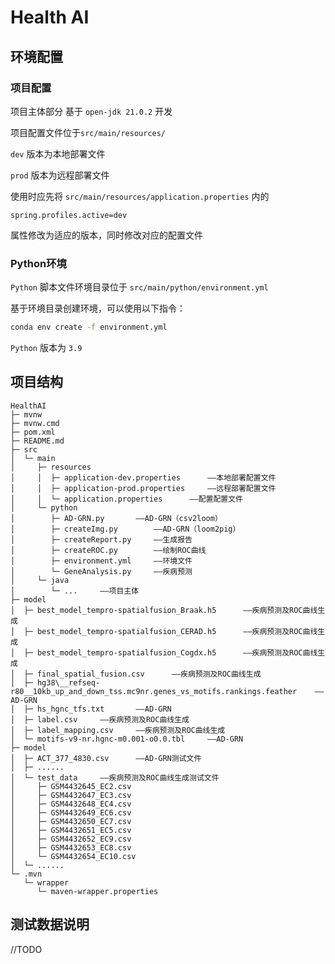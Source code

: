 # Health AI

## 环境配置

### 项目配置

项目主体部分 基于 `open-jdk 21.0.2` 开发

项目配置文件位于`src/main/resources/`

`dev` 版本为本地部署文件

`prod` 版本为远程部署文件

使用时应先将 `src/main/resources/application.properties` 内的

```
spring.profiles.active=dev
```

属性修改为适应的版本，同时修改对应的配置文件

### Python环境

`Python` 脚本文件环境目录位于 `src/main/python/environment.yml`

基于环境目录创建环境，可以使用以下指令：

```bash
conda env create -f environment.yml
```

`Python` 版本为 `3.9`

## 项目结构

```
HealthAI
├─ mvnw
├─ mvnw.cmd
├─ pom.xml
├─ README.md
├─ src
│  └─ main
│     ├─ resources
│     │  ├─ application-dev.properties		——本地部署配置文件
│     │  ├─ application-prod.properties		——远程部署配置文件
│     │  └─ application.properties		——配置配置文件
│     └─ python
│        ├─ AD-GRN.py		——AD-GRN（csv2loom）
│        ├─ createImg.py		——AD-GRN（loom2pig）
│        ├─ createReport.py		——生成报告
│        ├─ createROC.py		——绘制ROC曲线
│        ├─ environment.yml		——环境文件
│        └─ GeneAnalysis.py		——疾病预测
│     └─ java
│        └─ ...		——项目主体
├─ model
│  ├─ best_model_tempro-spatialfusion_Braak.h5		——疾病预测及ROC曲线生成
│  ├─ best_model_tempro-spatialfusion_CERAD.h5		——疾病预测及ROC曲线生成
│  ├─ best_model_tempro-spatialfusion_Cogdx.h5		——疾病预测及ROC曲线生成
│  ├─ final_spatial_fusion.csv		——疾病预测及ROC曲线生成
│  ├─ hg38\__refseq-r80__10kb_up_and_down_tss.mc9nr.genes_vs_motifs.rankings.feather	——AD-GRN
│  ├─ hs_hgnc_tfs.txt		——AD-GRN
│  ├─ label.csv		——疾病预测及ROC曲线生成
│  ├─ label_mapping.csv		——疾病预测及ROC曲线生成
│  └─ motifs-v9-nr.hgnc-m0.001-o0.0.tbl		——AD-GRN
├─ model
│  ├─ ACT_377_4830.csv		——AD-GRN测试文件
│  ├─ ......
│  └─ test_data		——疾病预测及ROC曲线生成测试文件
│     ├─ GSM4432645_EC2.csv
│     ├─ GSM4432647_EC3.csv
│     ├─ GSM4432648_EC4.csv
│     ├─ GSM4432649_EC6.csv
│     ├─ GSM4432650_EC7.csv
│     ├─ GSM4432651_EC5.csv
│     ├─ GSM4432652_EC9.csv
│     ├─ GSM4432653_EC8.csv
│     └─ GSM4432654_EC10.csv
│  └─ ......
└─ .mvn
   └─ wrapper
      └─ maven-wrapper.properties
```



## 测试数据说明

//TODO
